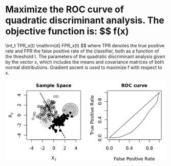 
Maximize the ROC curve of quadratic discriminant analysis. The objective function is:
$$
f(x)
=
\int_t
TPR_x(t) \mathrm{d} FPR_x(t)
$$
where TPR denotes the true positive rate and FPR the false positive rate of the classifier, both as a function of the threshold t. The parameters of the quadratic discriminant analysis given by the vector x, which includes the means and covariance matrices of both normal distributions. Gradient ascent is used to maximize f with respect to x.

![Optimization](roc.plots/plot.gif)
